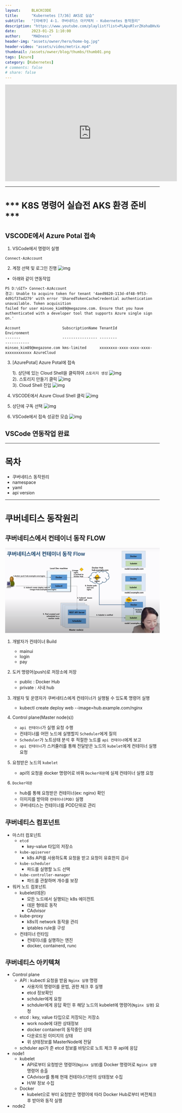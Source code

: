```yaml
---
layout:     BLACKCODE
title:      "Kubernetes [7/36] AKS로 실습"
subtitle:   "[따배쿠] 4-1. 쿠버네티스 아키텍처 - Kubernetes 동작원리"
description: "https://www.youtube.com/playlist?list=PLApuRlvrZKohaBHvXAOhUD-RxD0uQ3z0c"
date:       2023-01-25 1:10:00
author:     "MADness"
header-img: "assets/owner/hero/home-bg.jpg"
header-video: "assets/video/metrix.mp4"
thumbnail: /assets/owner/blog/thumbs/thumb01.png
tags: [Azure]
category: [Kubernetes]
# comments: false
# share: false
---
```


<iframe width="560" height="315" src="https://www.youtube.com/embed/Iue9TC13vPQ?list=PLApuRlvrZKohaBHvXAOhUD-RxD0uQ3z0c" title="[따배쿠] 4-1. 쿠버네티스 아키텍처 - Kubernetes 동작원리" frameborder="0" allow="accelerometer; autoplay; clipboard-write; encrypted-media; gyroscope; picture-in-picture; web-share" allowfullscreen></iframe>

---

# *** K8S 명령어 실습전 AKS 환경 준비 ***

## VSCODE에서 Azure Potal 접속
1. VSCode에서 명령어 실행
```
Connect-AzAccount
```

2. 계정 선택 및 로그인 진행
![img](https://github.com/IIBlackCode/IIBlackCode.github.io/blob/master/_posts/Category/Kubernetes/img/Connect-AzAccount.PNG?raw=true)

* 아래와 같이 연동작업 

```
PS D:\GIT> Connect-AzAccount
경고: Unable to acquire token for tenant '4aed9820-113d-4f48-9f53-4d91f37ad279' with error 'SharedTokenCacheCredential authentication unavailable. Token acquisition 
failed for user minseo_kim89@megazone.com. Ensure that you have authenticated with a developer tool that supports Azure single sign on.'

Account                   SubscriptionName TenantId                             Environment
-------                   ---------------- --------                             -----------
minseo_kim89@megazone.com kms-limited      xxxxxxxx-xxxx-xxxx-xxxx-xxxxxxxxxxxx AzureCloud
```
3. [AzurePotal] Azure Potal에 접속
    
    1). 상단에 있는 Cloud Shell을 클릭하여 `스토리지 생성`
![img](https://github.com/IIBlackCode/IIBlackCode.github.io/blob/master/_posts/Category/Kubernetes/img/AzureCloudShell.png?raw=true)<br>
    2). 스토리지 만들기 클릭
![img](https://github.com/IIBlackCode/IIBlackCode.github.io/blob/master/_posts/Category/Kubernetes/img/createStorage.PNG?raw=true)<br>
    3). Cloud Shell 진입
![img](https://github.com/IIBlackCode/IIBlackCode.github.io/blob/master/_posts/Category/Kubernetes/img/AccessAzureCloudShell.png?raw=true)

4. VSCODE에서 Azure Cloud Shell 클릭
![img](https://github.com/IIBlackCode/IIBlackCode.github.io/blob/master/_posts/Category/Kubernetes/img/2023-01-25-Kubernetes-05_1.png?raw=true)

5. 상단에 구독 선택
![img](https://github.com/IIBlackCode/IIBlackCode.github.io/blob/master/_posts/Category/Kubernetes/img/2023-01-25-Kubernetes-05_2.png?raw=true)

6. VSCode에서 접속 성공한 모습
![img](https://github.com/IIBlackCode/IIBlackCode.github.io/blob/master/_posts/Category/Kubernetes/img/2023-01-25-Kubernetes-05_3.png?raw=true)

## VSCode 연동작업 완료

---

# 목차
- 쿠버네티스 동작원리
- namespace
- yaml
- api version

---
# 쿠버네티스 동작원리
## 쿠버네티스에서 컨테이너 동작 FLOW
![쿠버네티스에서 컨테이너 동작 FLOW](./img/6/01.PNG)

1. 개발자가 컨테이너 Build
    - mainui
    - login
    - pay

2. 도커 명령어(push)로 저장소에 저장
    - public : Docker Hub
    - private : 사내 hub

3. 개발자 및 운영자가 쿠버네티스에게 컨테이너가 실행될 수 있도록 명령어 실행
    - kubectl create deploy web --image=hub.example.com/nginx

4. Control plane(Master node(s))
    - `api 컨테이너`가 실행 요청 수행
    - 컨테이너를 어떤 노드에 실행할지 `Scheduler`에게 질의
    - `Scheduler`가 노트상태 분석 후 적절한 노드를 `api 컨테이너`에게 보고
    - `api 컨테이너`가 스커쥴러를 통해 전달받은 노드의 `kubelet`에게 컨테이너 실행 요청

5. 요청받은 노드의 `kubelet`
    - api의 요청을 docker 명령어로 바꿔 `Docker데몬`에 실제 컨테이너 실행 요청

6. `Docker데몬`
    - hub를 통해 요청받은 컨테이너(ex: nginx) 확인
    - 이미지를 받아와 `컨테이너(POD)` 실행
    - 쿠버네티스는 컨테이너를 POD단위로 관리

## 쿠버네티스 컴포넌트
- 마스터 컴포넌트
    - `etcd`
        - key-value 타입의 저장소
    - `kube-apiserver`
        - k8s API를 사용하도록 요청을 받고 요청이 유효한지 검사
    - `kube-scheduler`
        - 파드를 실행할 노드 선택
    - `kube-controller-manager`
        - 파드를 관찰하며 개수를 보장
- 워커 노드 컴포넌트
    - kubelet(데몬)
        - 모든 노드에서 실행되는 k8s 에이전트
        - 데몬 형태로 동작
        - CAdvisor 
    - kube-proxy
        - k8s의 network 동작을 관리
        - iptables rule을 구성
    - 컨테이너 런타임
        - 컨테이너를 실행하는 엔진
        - docker, containerd, runc

## 쿠버네티스 아키텍쳐

- Control plane
    - API : kubectl 요청을 받음 `Nginx 실행` 명령
        - 사용자의 명령어를 문법, 권한 체크 후 실행
        - etcd 정보확인
        - schduler에게 요청
        - schduler에게 응답 확인 후 해당 노드의 kubelet에 명령어(`Nginx 실행`) 요청
    - etcd : key, value 타입으로 저장되는 저장소
        - work node에 대한 상태정보
        - docker container의 동작중인 상태
        - 다운로드된 이미지의 상태
        - 위 상태정보를 MasterNode에 전달
    - schduler api가 준 etcd 정보를 바탕으로 노트 체크 후 api에 응답
- node1
    - kubelet
        - API로부터 요청받은 명령어(`Nginx 실행`)를 Docker 명령어로 `Nginx 실행`명령어 송출
        - CAdvisor를 통해 현재 컨테이너기반의 상태정보 수집
        - H/W 정보 수집
    - Docker
        - kubelet으로 부터 요청받은 명령어에 따라 Docker Hub로부터 버전체크 후 받아와 동작 실행
- node2